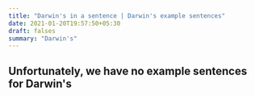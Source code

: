 ```yaml
---
title: "Darwin's in a sentence | Darwin's example sentences"
date: 2021-01-20T19:57:50+05:30
draft: falses
summary: "Darwin's"
---
```

## Unfortunately, we have no example sentences for Darwin's                 
